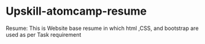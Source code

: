 # Upskill-atomcamp-resume
Resume: This is Website base resume in which html ,CSS, and bootstrap are used as per Task requirement
